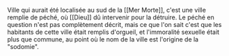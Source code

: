Ville qui aurait été localisée au sud de la [[Mer Morte]], c'est une ville remplie de péché, où [[Dieu]] dû intervenir pour la détruire.
Le péché en question n'est pas complètement décrit, mais ce que l'on sait c'est que les habitants de cette ville était remplis d'orgueil, et l'immoralité sexuelle était plus que commune, au point où le nom de la ville est l'origine de la "sodomie".